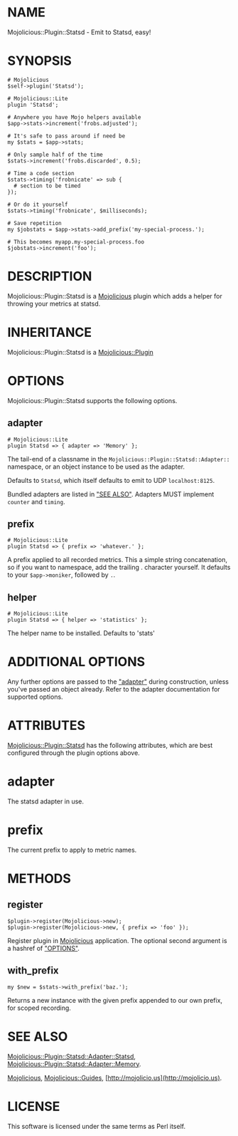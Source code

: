 # NAME

Mojolicious::Plugin::Statsd - Emit to Statsd, easy!

# SYNOPSIS

    # Mojolicious
    $self->plugin('Statsd');

    # Mojolicious::Lite
    plugin 'Statsd';

    # Anywhere you have Mojo helpers available
    $app->stats->increment('frobs.adjusted');

    # It's safe to pass around if need be
    my $stats = $app->stats;

    # Only sample half of the time
    $stats->increment('frobs.discarded', 0.5);

    # Time a code section
    $stats->timing('frobnicate' => sub {
      # section to be timed
    });

    # Or do it yourself
    $stats->timing('frobnicate', $milliseconds);

    # Save repetition
    my $jobstats = $app->stats->add_prefix('my-special-process.');

    # This becomes myapp.my-special-process.foo
    $jobstats->increment('foo');

# DESCRIPTION

Mojolicious::Plugin::Statsd is a [Mojolicious](https://metacpan.org/pod/Mojolicious) plugin which adds a helper for
throwing your metrics at statsd.

# INHERITANCE

Mojolicious::Plugin::Statsd
  is a [Mojolicious::Plugin](https://metacpan.org/pod/Mojolicious::Plugin)

# OPTIONS

Mojolicious::Plugin::Statsd supports the following options.

## adapter

    # Mojolicious::Lite
    plugin Statsd => { adapter => 'Memory' };

The tail-end of a classname in the `Mojolicious::Plugin::Statsd::Adapter::`
namespace, or an object instance to be used as the adapter.

Defaults to `Statsd`, which itself defaults to emit to UDP `localhost:8125`.

Bundled adapters are listed in ["SEE ALSO"](#see-also).  Adapters MUST implement
`counter` and `timing`.

## prefix

    # Mojolicious::Lite
    plugin Statsd => { prefix => 'whatever.' };

A prefix applied to all recorded metrics. This a simple string concatenation,
so if you want to namespace, add the trailing . character yourself.  It
defaults to your `$app->moniker`, followed by `.`.

## helper

    # Mojolicious::Lite
    plugin Statsd => { helper => 'statistics' };

The helper name to be installed. Defaults to 'stats'

# ADDITIONAL OPTIONS

Any further options are passed to the ["adapter"](#adapter) during construction, unless
you've passed an object already.  Refer to the adapter documentation for
supported options.

# ATTRIBUTES

[Mojolicious::Plugin::Statsd](https://metacpan.org/pod/Mojolicious::Plugin::Statsd) has the following attributes, which are best
configured through the plugin options above.

# adapter

The statsd adapter in use.

# prefix

The current prefix to apply to metric names.

# METHODS

## register

    $plugin->register(Mojolicious->new);
    $plugin->register(Mojolicious->new, { prefix => 'foo' });

Register plugin in [Mojolicious](https://metacpan.org/pod/Mojolicious) application. The optional second argument is
a hashref of ["OPTIONS"](#options).

## with\_prefix

    my $new = $stats->with_prefix('baz.');

Returns a new instance with the given prefix appended to our own prefix, for
scoped recording.

# SEE ALSO

[Mojolicious::Plugin::Statsd::Adapter::Statsd](https://metacpan.org/pod/Mojolicious::Plugin::Statsd::Adapter::Statsd), [Mojolicious::Plugin::Statsd::Adapter::Memory](https://metacpan.org/pod/Mojolicious::Plugin::Statsd::Adapter::Memory).

[Mojolicious](https://metacpan.org/pod/Mojolicious), [Mojolicious::Guides](https://metacpan.org/pod/Mojolicious::Guides), [http://mojolicio.us](http://mojolicio.us).

# LICENSE

This software is licensed under the same terms as Perl itself.
